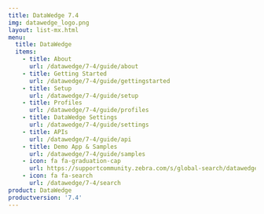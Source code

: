 ```yaml
---
title: DataWedge 7.4
img: datawedge_logo.png
layout: list-mx.html
menu:
  title: DataWedge
  items:
    - title: About
      url: /datawedge/7-4/guide/about
    - title: Getting Started
      url: /datawedge/7-4/guide/gettingstarted
    - title: Setup
      url: /datawedge/7-4/guide/setup
    - title: Profiles
      url: /datawedge/7-4/guide/profiles
    - title: DataWedge Settings
      url: /datawedge/7-4/guide/settings
    - title: APIs
      url: /datawedge/7-4/guide/api
    - title: Demo App & Samples
      url: /datawedge/7-4/guide/samples
    - icon: fa fa-graduation-cap
      url: https://supportcommunity.zebra.com/s/global-search/datawedge?language=en_US
    - icon: fa fa-search
      url: /datawedge/7-4/search
product: DataWedge
productversion: '7.4'
---
```

